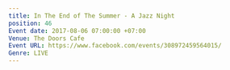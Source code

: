 ```yaml
---
title: In The End of The Summer - A Jazz Night
position: 46
Event date: 2017-08-06 07:00:00 +07:00
Venue: The Doors Cafe
Event URL: https://www.facebook.com/events/308972459564015/
Genre: LIVE
---
```


